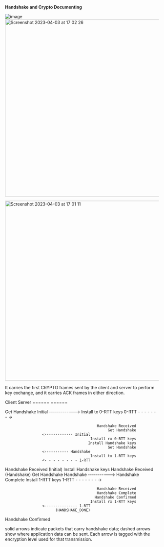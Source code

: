 **Handshake and Crypto Documenting**


![image](https://user-images.githubusercontent.com/84244797/229498511-c5d801f4-8272-4fdc-ad74-d4370ced8e62.png)     
<img width="579" alt="Screenshot 2023-04-03 at 17 02 26" src="https://user-images.githubusercontent.com/84244797/229532849-8951309d-00e2-4b89-ad1d-9183903dce85.png">


<img width="587" alt="Screenshot 2023-04-03 at 17 01 11" src="https://user-images.githubusercontent.com/84244797/229532549-912d9706-281f-4908-a9d2-ed1b63b37817.png">

It carries the first CRYPTO frames sent by the client and server to
perform key exchange, and it carries ACK frames in either direction.


Client                                                    Server
======                                                    ======

Get Handshake
                     Initial ------------->
Install tx 0-RTT keys
                     0-RTT - - - - - - - ->

                                              Handshake Received
                                                   Get Handshake
                     <------------- Initial
                                           Install rx 0-RTT keys
                                          Install Handshake keys
                                                   Get Handshake
                     <----------- Handshake
                                           Install tx 1-RTT keys
                     <- - - - - - - - 1-RTT

Handshake Received (Initial)
Install Handshake keys
Handshake Received (Handshake)
Get Handshake
                     Handshake ----------->
Handshake Complete
Install 1-RTT keys
                     1-RTT - - - - - - - ->

                                              Handshake Received
                                              Handshake Complete
                                             Handshake Confirmed
                                           Install rx 1-RTT keys
                     <--------------- 1-RTT
                           (HANDSHAKE_DONE)
Handshake Confirmed


solid arrows indicate packets that carry handshake data; dashed arrows show where application data can be sent. Each arrow is tagged with the encryption level used for that transmission.
